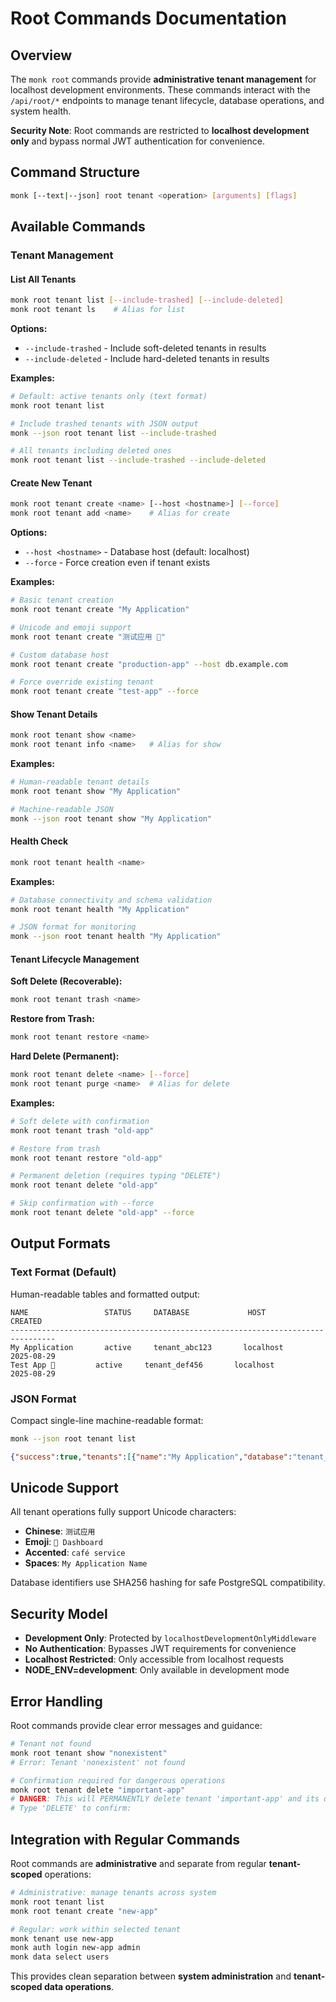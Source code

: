 # Root Commands Documentation

## Overview

The `monk root` commands provide **administrative tenant management** for localhost development environments. These commands interact with the `/api/root/*` endpoints to manage tenant lifecycle, database operations, and system health.

**Security Note**: Root commands are restricted to **localhost development only** and bypass normal JWT authentication for convenience.

## Command Structure

```bash
monk [--text|--json] root tenant <operation> [arguments] [flags]
```

## Available Commands

### **Tenant Management**

#### **List All Tenants**
```bash
monk root tenant list [--include-trashed] [--include-deleted]
monk root tenant ls    # Alias for list
```

**Options:**
- `--include-trashed` - Include soft-deleted tenants in results
- `--include-deleted` - Include hard-deleted tenants in results

**Examples:**
```bash
# Default: active tenants only (text format)
monk root tenant list

# Include trashed tenants with JSON output
monk --json root tenant list --include-trashed

# All tenants including deleted ones
monk root tenant list --include-trashed --include-deleted
```

#### **Create New Tenant**
```bash
monk root tenant create <name> [--host <hostname>] [--force]
monk root tenant add <name>    # Alias for create
```

**Options:**
- `--host <hostname>` - Database host (default: localhost)
- `--force` - Force creation even if tenant exists

**Examples:**
```bash
# Basic tenant creation
monk root tenant create "My Application"

# Unicode and emoji support
monk root tenant create "测试应用 🚀"

# Custom database host
monk root tenant create "production-app" --host db.example.com

# Force override existing tenant
monk root tenant create "test-app" --force
```

#### **Show Tenant Details**
```bash
monk root tenant show <name>
monk root tenant info <name>   # Alias for show
```

**Examples:**
```bash
# Human-readable tenant details
monk root tenant show "My Application"

# Machine-readable JSON
monk --json root tenant show "My Application"
```

#### **Health Check**
```bash
monk root tenant health <name>
```

**Examples:**
```bash
# Database connectivity and schema validation
monk root tenant health "My Application"

# JSON format for monitoring
monk --json root tenant health "My Application"
```

#### **Tenant Lifecycle Management**

**Soft Delete (Recoverable):**
```bash
monk root tenant trash <name>
```

**Restore from Trash:**
```bash
monk root tenant restore <name>
```

**Hard Delete (Permanent):**
```bash
monk root tenant delete <name> [--force]
monk root tenant purge <name>  # Alias for delete
```

**Examples:**
```bash
# Soft delete with confirmation
monk root tenant trash "old-app"

# Restore from trash
monk root tenant restore "old-app"

# Permanent deletion (requires typing "DELETE")
monk root tenant delete "old-app"

# Skip confirmation with --force
monk root tenant delete "old-app" --force
```

## Output Formats

### **Text Format (Default)**
Human-readable tables and formatted output:

```
NAME                 STATUS     DATABASE             HOST                 CREATED             
--------------------------------------------------------------------------------
My Application       active     tenant_abc123       localhost            2025-08-29          
Test App 🚀         active     tenant_def456       localhost            2025-08-29          
```

### **JSON Format**
Compact single-line machine-readable format:

```bash
monk --json root tenant list
```
```json
{"success":true,"tenants":[{"name":"My Application","database":"tenant_abc123","host":"localhost","created_at":"2025-08-29T10:30:00.000Z","status":"active"}],"count":1}
```

## Unicode Support

All tenant operations fully support Unicode characters:
- **Chinese**: `测试应用`
- **Emoji**: `🚀 Dashboard`  
- **Accented**: `café service`
- **Spaces**: `My Application Name`

Database identifiers use SHA256 hashing for safe PostgreSQL compatibility.

## Security Model

- **Development Only**: Protected by `localhostDevelopmentOnlyMiddleware`
- **No Authentication**: Bypasses JWT requirements for convenience
- **Localhost Restricted**: Only accessible from localhost requests
- **NODE_ENV=development**: Only available in development mode

## Error Handling

Root commands provide clear error messages and guidance:

```bash
# Tenant not found
monk root tenant show "nonexistent"
# Error: Tenant 'nonexistent' not found

# Confirmation required for dangerous operations  
monk root tenant delete "important-app"
# DANGER: This will PERMANENTLY delete tenant 'important-app' and its database!
# Type 'DELETE' to confirm:
```

## Integration with Regular Commands

Root commands are **administrative** and separate from regular **tenant-scoped** operations:

```bash
# Administrative: manage tenants across system
monk root tenant list
monk root tenant create "new-app"

# Regular: work within selected tenant
monk tenant use new-app
monk auth login new-app admin
monk data select users
```

This provides clean separation between **system administration** and **tenant-scoped data operations**.